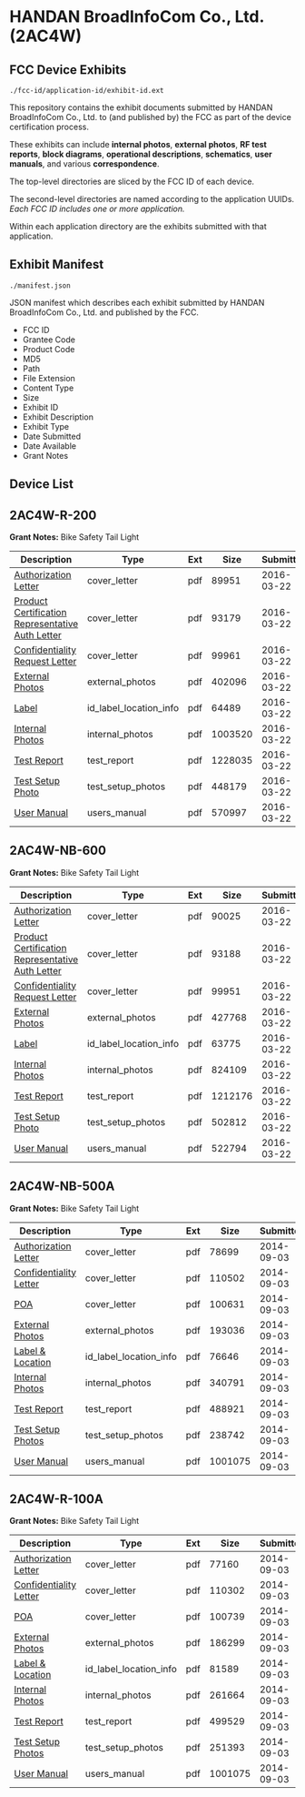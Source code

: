 # HANDAN BroadInfoCom Co., Ltd. (2AC4W)
## FCC Device Exhibits

```
./fcc-id/application-id/exhibit-id.ext
```

This repository contains the exhibit documents submitted by HANDAN BroadInfoCom Co., Ltd. to (and published by) the FCC as part of the device certification process.

These exhibits can include **internal photos**, **external photos**, **RF test reports**, **block diagrams**, **operational descriptions**, **schematics**, **user manuals**, and various **correspondence**.

The top-level directories are sliced by the FCC ID of each device.

The second-level directories are named according to the application UUIDs. *Each FCC ID includes one or more application.*

Within each application directory are the exhibits submitted with that application. 

## Exhibit Manifest

```
./manifest.json
```

JSON manifest which describes each exhibit submitted by HANDAN BroadInfoCom Co., Ltd. and published by the FCC.

- FCC ID
- Grantee Code
- Product Code
- MD5
- Path
- File Extension
- Content Type
- Size
- Exhibit ID
- Exhibit Description
- Exhibit Type
- Date Submitted
- Date Available
- Grant Notes

## Device List
## 2AC4W-R-200
**Grant Notes:** Bike Safety Tail Light

| Description | Type | Ext | Size | Submitted | Available |
| ----------- | ---- | --- | ---- | --------- | --------- |
| [Authorization Letter](2AC4W-R-200/c3c15f28c44d1e9f279fd2b8ae92c583/2938262.pdf) | cover_letter | pdf | 89951 | 2016-03-22 | 2016-03-22 |
| [Product Certification Representative Auth Letter](2AC4W-R-200/c3c15f28c44d1e9f279fd2b8ae92c583/2938263.pdf) | cover_letter | pdf | 93179 | 2016-03-22 | 2016-03-22 |
| [Confidentiality Request Letter](2AC4W-R-200/c3c15f28c44d1e9f279fd2b8ae92c583/2938264.pdf) | cover_letter | pdf | 99961 | 2016-03-22 | 2016-03-22 |
| [External Photos](2AC4W-R-200/c3c15f28c44d1e9f279fd2b8ae92c583/2938270.pdf) | external_photos | pdf | 402096 | 2016-03-22 | 2016-09-18 |
| [Label](2AC4W-R-200/c3c15f28c44d1e9f279fd2b8ae92c583/2938274.pdf) | id_label_location_info | pdf | 64489 | 2016-03-22 | 2016-03-22 |
| [Internal Photos](2AC4W-R-200/c3c15f28c44d1e9f279fd2b8ae92c583/2938271.pdf) | internal_photos | pdf | 1003520 | 2016-03-22 | 2016-09-18 |
| [Test Report](2AC4W-R-200/c3c15f28c44d1e9f279fd2b8ae92c583/2938269.pdf) | test_report | pdf | 1228035 | 2016-03-22 | 2016-03-22 |
| [Test Setup Photo](2AC4W-R-200/c3c15f28c44d1e9f279fd2b8ae92c583/2938272.pdf) | test_setup_photos | pdf | 448179 | 2016-03-22 | 2016-09-18 |
| [User Manual](2AC4W-R-200/c3c15f28c44d1e9f279fd2b8ae92c583/2938273.pdf) | users_manual | pdf | 570997 | 2016-03-22 | 2016-09-18 |
## 2AC4W-NB-600
**Grant Notes:** Bike Safety Tail Light

| Description | Type | Ext | Size | Submitted | Available |
| ----------- | ---- | --- | ---- | --------- | --------- |
| [Authorization Letter](2AC4W-NB-600/d4122e8a4ff89999c4f8df63b38458d1/2938249.pdf) | cover_letter | pdf | 90025 | 2016-03-22 | 2016-03-22 |
| [Product Certification Representative Auth Letter](2AC4W-NB-600/d4122e8a4ff89999c4f8df63b38458d1/2938250.pdf) | cover_letter | pdf | 93188 | 2016-03-22 | 2016-03-22 |
| [Confidentiality Request Letter](2AC4W-NB-600/d4122e8a4ff89999c4f8df63b38458d1/2938251.pdf) | cover_letter | pdf | 99951 | 2016-03-22 | 2016-03-22 |
| [External Photos](2AC4W-NB-600/d4122e8a4ff89999c4f8df63b38458d1/2938257.pdf) | external_photos | pdf | 427768 | 2016-03-22 | 2016-09-18 |
| [Label](2AC4W-NB-600/d4122e8a4ff89999c4f8df63b38458d1/2938261.pdf) | id_label_location_info | pdf | 63775 | 2016-03-22 | 2016-03-22 |
| [Internal Photos](2AC4W-NB-600/d4122e8a4ff89999c4f8df63b38458d1/2938258.pdf) | internal_photos | pdf | 824109 | 2016-03-22 | 2016-09-18 |
| [Test Report](2AC4W-NB-600/d4122e8a4ff89999c4f8df63b38458d1/2938256.pdf) | test_report | pdf | 1212176 | 2016-03-22 | 2016-03-22 |
| [Test Setup Photo](2AC4W-NB-600/d4122e8a4ff89999c4f8df63b38458d1/2938259.pdf) | test_setup_photos | pdf | 502812 | 2016-03-22 | 2016-09-18 |
| [User Manual](2AC4W-NB-600/d4122e8a4ff89999c4f8df63b38458d1/2938260.pdf) | users_manual | pdf | 522794 | 2016-03-22 | 2016-09-18 |
## 2AC4W-NB-500A
**Grant Notes:** Bike Safety Tail Light

| Description | Type | Ext | Size | Submitted | Available |
| ----------- | ---- | --- | ---- | --------- | --------- |
| [Authorization Letter](2AC4W-NB-500A/3f2955162fceb6211c8764ec1b2ecb9e/2377399.pdf) | cover_letter | pdf | 78699 | 2014-09-03 | 2014-09-03 |
| [Confidentiality Letter](2AC4W-NB-500A/3f2955162fceb6211c8764ec1b2ecb9e/2377400.pdf) | cover_letter | pdf | 110502 | 2014-09-03 | 2014-09-03 |
| [POA](2AC4W-NB-500A/3f2955162fceb6211c8764ec1b2ecb9e/2377401.pdf) | cover_letter | pdf | 100631 | 2014-09-03 | 2014-09-03 |
| [External Photos](2AC4W-NB-500A/3f2955162fceb6211c8764ec1b2ecb9e/2377407.pdf) | external_photos | pdf | 193036 | 2014-09-03 | 2015-03-02 |
| [Label & Location](2AC4W-NB-500A/3f2955162fceb6211c8764ec1b2ecb9e/2377411.pdf) | id_label_location_info | pdf | 76646 | 2014-09-03 | 2014-09-03 |
| [Internal Photos](2AC4W-NB-500A/3f2955162fceb6211c8764ec1b2ecb9e/2377408.pdf) | internal_photos | pdf | 340791 | 2014-09-03 | 2015-03-02 |
| [Test Report](2AC4W-NB-500A/3f2955162fceb6211c8764ec1b2ecb9e/2377406.pdf) | test_report | pdf | 488921 | 2014-09-03 | 2014-09-03 |
| [Test Setup Photos](2AC4W-NB-500A/3f2955162fceb6211c8764ec1b2ecb9e/2377409.pdf) | test_setup_photos | pdf | 238742 | 2014-09-03 | 2015-03-02 |
| [User Manual](2AC4W-NB-500A/3f2955162fceb6211c8764ec1b2ecb9e/2377410.pdf) | users_manual | pdf | 1001075 | 2014-09-03 | 2015-03-02 |
## 2AC4W-R-100A
**Grant Notes:** Bike Safety Tail Light

| Description | Type | Ext | Size | Submitted | Available |
| ----------- | ---- | --- | ---- | --------- | --------- |
| [Authorization Letter](2AC4W-R-100A/3ba2ae9c36b962711188bae4f74463eb/2377479.pdf) | cover_letter | pdf | 77160 | 2014-09-03 | 2014-09-03 |
| [Confidentiality Letter](2AC4W-R-100A/3ba2ae9c36b962711188bae4f74463eb/2377480.pdf) | cover_letter | pdf | 110302 | 2014-09-03 | 2014-09-03 |
| [POA](2AC4W-R-100A/3ba2ae9c36b962711188bae4f74463eb/2377481.pdf) | cover_letter | pdf | 100739 | 2014-09-03 | 2014-09-03 |
| [External Photos](2AC4W-R-100A/3ba2ae9c36b962711188bae4f74463eb/2377487.pdf) | external_photos | pdf | 186299 | 2014-09-03 | 2015-03-02 |
| [Label & Location](2AC4W-R-100A/3ba2ae9c36b962711188bae4f74463eb/2377491.pdf) | id_label_location_info | pdf | 81589 | 2014-09-03 | 2014-09-03 |
| [Internal Photos](2AC4W-R-100A/3ba2ae9c36b962711188bae4f74463eb/2377488.pdf) | internal_photos | pdf | 261664 | 2014-09-03 | 2015-03-02 |
| [Test Report](2AC4W-R-100A/3ba2ae9c36b962711188bae4f74463eb/2377486.pdf) | test_report | pdf | 499529 | 2014-09-03 | 2014-09-03 |
| [Test Setup Photos](2AC4W-R-100A/3ba2ae9c36b962711188bae4f74463eb/2377489.pdf) | test_setup_photos | pdf | 251393 | 2014-09-03 | 2015-03-02 |
| [User Manual](2AC4W-R-100A/3ba2ae9c36b962711188bae4f74463eb/2377410.pdf) | users_manual | pdf | 1001075 | 2014-09-03 | 2015-03-02 |
